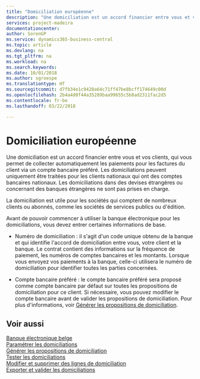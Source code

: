 ```yaml
---
title: "Domiciliation européenne"
description: "Une domiciliation est un accord financier entre vous et vos clients, qui vous permet de collecter automatiquement les paiements pour les factures du client via un compte bancaire préféré. Les domiciliations peuvent uniquement être traitées pour les clients nationaux qui ont des comptes bancaires nationaux."
services: project-madeira
documentationcenter: 
author: SorenGP
ms.service: dynamics365-business-central
ms.topic: article
ms.devlang: na
ms.tgt_pltfrm: na
ms.workload: na
ms.search.keywords: 
ms.date: 10/01/2018
ms.author: sgroespe
ms.translationtype: HT
ms.sourcegitcommit: d7fb34e1c9428a64c71ff47be8bcff174649c00d
ms.openlocfilehash: 2b4a4d0f44a35289baa99655c5b8ad2311fac2d5
ms.contentlocale: fr-be
ms.lasthandoff: 03/22/2018

---
```

# <a name="direct-debit-using-domiciliation"></a>Domiciliation européenne
Une domiciliation est un accord financier entre vous et vos clients, qui vous permet de collecter automatiquement les paiements pour les factures du client via un compte bancaire préféré. Les domiciliations peuvent uniquement être traitées pour les clients nationaux qui ont des comptes bancaires nationaux. Les domiciliations dans des devises étrangères ou concernant des banques étrangères ne sont pas prises en charge.  

La domiciliation est utile pour les sociétés qui comptent de nombreux clients ou abonnés, comme les sociétés de services publics ou d'édition.  

Avant de pouvoir commencer à utiliser la banque électronique pour les domiciliations, vous devez entrer certaines informations de base.  

- Numéro de domiciliation : il s'agit d'un code unique obtenu de la banque et qui identifie l'accord de domiciliation entre vous, votre client et la banque. Le contrat contient des informations sur la fréquence de paiement, les numéros de comptes bancaires et les montants. Lorsque vous envoyez vos paiements à la banque, celle-ci utilisera le numéro de domiciliation pour identifier toutes les parties concernées.  

- Compte bancaire préféré : le compte bancaire préféré sera proposé comme compte bancaire par défaut sur toutes les propositions de domiciliation pour ce client. Si nécessaire, vous pouvez modifier le compte bancaire avant de valider les propositions de domiciliation. Pour plus d'informations, voir [Générer les propositions de domiciliation](how-to-generate-domiciliation-suggestions.md).  

## <a name="see-also"></a>Voir aussi  
 [Banque électronique belge](belgian-electronic-banking.md)   
 [Paramétrer les domiciliations](how-to-set-up-domiciliations.md)   
 [Générer les propositions de domiciliation](how-to-generate-domiciliation-suggestions.md)   
 [Tester les domiciliations](how-to-test-domiciliations.md)   
 [Modifier et supprimer des lignes de domiciliation](how-to-edit-and-delete-domiciliation-lines.md)   
 [Exporter et valider les domiciliations](how-to-export-and-post-domiciliations.md)

